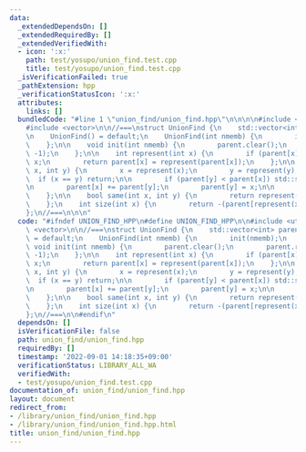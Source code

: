 ```yaml
---
data:
  _extendedDependsOn: []
  _extendedRequiredBy: []
  _extendedVerifiedWith:
  - icon: ':x:'
    path: test/yosupo/union_find.test.cpp
    title: test/yosupo/union_find.test.cpp
  _isVerificationFailed: true
  _pathExtension: hpp
  _verificationStatusIcon: ':x:'
  attributes:
    links: []
  bundledCode: "#line 1 \"union_find/union_find.hpp\"\n\n\n\n#include <utility>\n\
    #include <vector>\n\n//===\nstruct UnionFind {\n    std::vector<int> parent;\n\
    \n    UnionFind() = default;\n    UnionFind(int nmemb) {\n        init(nmemb);\n\
    \    };\n\n    void init(int nmemb) {\n        parent.clear();\n        parent.resize(nmemb,\
    \ -1);\n    };\n\n    int represent(int x) {\n        if (parent[x] < 0) return\
    \ x;\n        return parent[x] = represent(parent[x]);\n    };\n\n    void unite(int\
    \ x, int y) {\n        x = represent(x);\n        y = represent(y);\n\n      \
    \  if (x == y) return;\n\n        if (parent[y] < parent[x]) std::swap(x, y);\n\
    \n        parent[x] += parent[y];\n        parent[y] = x;\n\n        return;\n\
    \    };\n\n    bool same(int x, int y) {\n        return represent(x) == represent(y);\n\
    \    };\n    int size(int x) {\n        return -(parent[represent(x)]);\n    };\n\
    };\n//===\n\n\n"
  code: "#ifndef UNION_FIND_HPP\n#define UNION_FIND_HPP\n\n#include <utility>\n#include\
    \ <vector>\n\n//===\nstruct UnionFind {\n    std::vector<int> parent;\n\n    UnionFind()\
    \ = default;\n    UnionFind(int nmemb) {\n        init(nmemb);\n    };\n\n   \
    \ void init(int nmemb) {\n        parent.clear();\n        parent.resize(nmemb,\
    \ -1);\n    };\n\n    int represent(int x) {\n        if (parent[x] < 0) return\
    \ x;\n        return parent[x] = represent(parent[x]);\n    };\n\n    void unite(int\
    \ x, int y) {\n        x = represent(x);\n        y = represent(y);\n\n      \
    \  if (x == y) return;\n\n        if (parent[y] < parent[x]) std::swap(x, y);\n\
    \n        parent[x] += parent[y];\n        parent[y] = x;\n\n        return;\n\
    \    };\n\n    bool same(int x, int y) {\n        return represent(x) == represent(y);\n\
    \    };\n    int size(int x) {\n        return -(parent[represent(x)]);\n    };\n\
    };\n//===\n\n#endif\n"
  dependsOn: []
  isVerificationFile: false
  path: union_find/union_find.hpp
  requiredBy: []
  timestamp: '2022-09-01 14:18:35+09:00'
  verificationStatus: LIBRARY_ALL_WA
  verifiedWith:
  - test/yosupo/union_find.test.cpp
documentation_of: union_find/union_find.hpp
layout: document
redirect_from:
- /library/union_find/union_find.hpp
- /library/union_find/union_find.hpp.html
title: union_find/union_find.hpp
---
```

